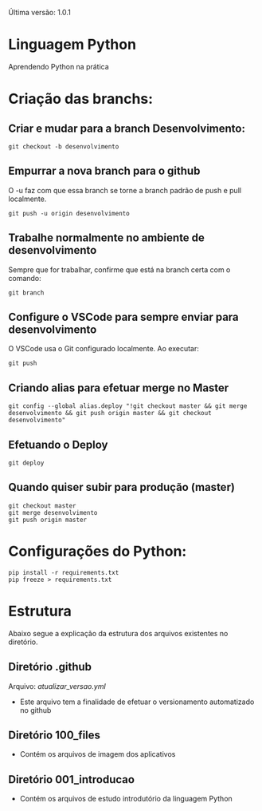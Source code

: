 Última versão: <!--version-start--> 1.0.1 <!--version-end-->

# Linguagem Python
Aprendendo Python na prática

# Criação das branchs:

## Criar e mudar para a branch Desenvolvimento:
```terminal
git checkout -b desenvolvimento
```

## Empurrar a nova branch para o github
O -u faz com que essa branch se torne a branch padrão de push e pull localmente.
```terminal
git push -u origin desenvolvimento
```

## Trabalhe normalmente no ambiente de desenvolvimento
Sempre que for trabalhar, confirme que está na branch certa com o comando:
```terminal
git branch
```

## Configure o VSCode para sempre enviar para desenvolvimento
O VSCode usa o Git configurado localmente. Ao executar:
```terminal
git push
```

## Criando alias para efetuar merge no Master
```terminal
git config --global alias.deploy "!git checkout master && git merge desenvolvimento && git push origin master && git checkout desenvolvimento"
```

## Efetuando o Deploy
```terminal
git deploy
```

## Quando quiser subir para produção (master)
```terminal
git checkout master
git merge desenvolvimento
git push origin master
```

# Configurações do Python:
```terminal
pip install -r requirements.txt
pip freeze > requirements.txt
```

# Estrutura
Abaixo segue a explicação da estrutura dos arquivos existentes no diretório.

## Diretório .github
 Arquivo: *atualizar_versao.yml*
- Este arquivo tem a finalidade de efetuar o versionamento automatizado no github

## Diretório 100_files
- Contém os arquivos de imagem dos aplicativos

## Diretório 001_introducao
- Contém os arquivos de estudo introdutório da linguagem Python